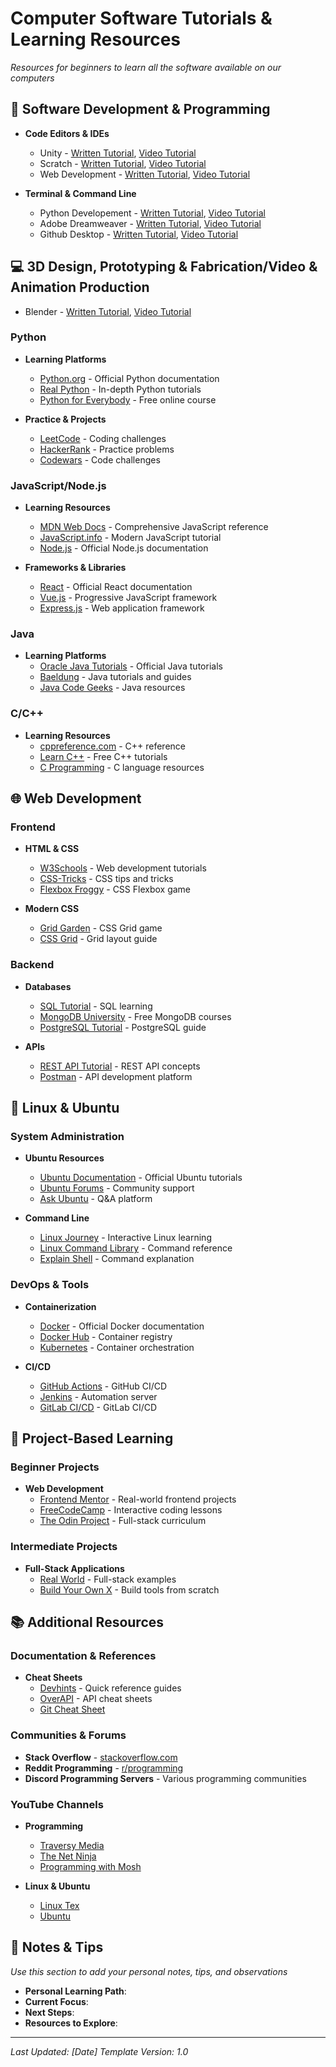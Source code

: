 # Computer Software Tutorials & Learning Resources
*Resources for beginners to learn all the software available on our computers*
## 🚀 Software Development & Programming 

- **Code Editors & IDEs**
  - Unity - [Written Tutorial](), [Video Tutorial](https://code.visualstudio.com)
  - Scratch - [Written Tutorial](), [Video Tutorial](https://www.sublimetext.com)
  - Web Development - [Written Tutorial](), [Video Tutorial](https://www.jetbrains.com/idea/)

- **Terminal & Command Line**
  - Python Developement - [Written Tutorial](), [Video Tutorial](https://github.com/microsoft/terminal)
  - Adobe Dreamweaver - [Written Tutorial](), [Video Tutorial](https://iterm2.com) 
  - Github Desktop - [Written Tutorial](), [Video Tutorial](https://ohmyz.sh) 

## 💻 3D Design, Prototyping & Fabrication/Video & Animation Production 

- Blender - [Written Tutorial](https://drive.google.com/drive/folders/11oATx5qW3ZuJoyzFP0ei3oa2wuyjGSFC?usp=drive_link), [Video Tutorial](https://youtu.be/98FkRIbihyQ?si=17TvBalDiST5ocn0)

### Python
- **Learning Platforms**
  - [Python.org](https://www.python.org) - Official Python documentation
  - [Real Python](https://realpython.com) - In-depth Python tutorials
  - [Python for Everybody](https://www.py4e.com) - Free online course

- **Practice & Projects**
  - [LeetCode](https://leetcode.com) - Coding challenges
  - [HackerRank](https://www.hackerrank.com) - Practice problems
  - [Codewars](https://www.codewars.com) - Code challenges

### JavaScript/Node.js
- **Learning Resources**
  - [MDN Web Docs](https://developer.mozilla.org) - Comprehensive JavaScript reference
  - [JavaScript.info](https://javascript.info) - Modern JavaScript tutorial
  - [Node.js](https://nodejs.org) - Official Node.js documentation

- **Frameworks & Libraries**
  - [React](https://react.dev) - Official React documentation
  - [Vue.js](https://vuejs.org) - Progressive JavaScript framework
  - [Express.js](https://expressjs.com) - Web application framework

### Java
- **Learning Platforms**
  - [Oracle Java Tutorials](https://docs.oracle.com/javase/tutorial/) - Official Java tutorials
  - [Baeldung](https://www.baeldung.com) - Java tutorials and guides
  - [Java Code Geeks](https://www.javacodegeeks.com) - Java resources

### C/C++
- **Learning Resources**
  - [cppreference.com](https://en.cppreference.com) - C++ reference
  - [Learn C++](https://www.learncpp.com) - Free C++ tutorials
  - [C Programming](https://www.cprogramming.com) - C language resources

## 🌐 Web Development

### Frontend
- **HTML & CSS**
  - [W3Schools](https://www.w3schools.com) - Web development tutorials
  - [CSS-Tricks](https://css-tricks.com) - CSS tips and tricks
  - [Flexbox Froggy](https://flexboxfroggy.com) - CSS Flexbox game

- **Modern CSS**
  - [Grid Garden](https://cssgridgarden.com) - CSS Grid game
  - [CSS Grid](https://css-tricks.com/snippets/css/complete-guide-grid/) - Grid layout guide

### Backend
- **Databases**
  - [SQL Tutorial](https://www.w3schools.com/sql/) - SQL learning
  - [MongoDB University](https://university.mongodb.com) - Free MongoDB courses
  - [PostgreSQL Tutorial](https://www.postgresqltutorial.com) - PostgreSQL guide

- **APIs**
  - [REST API Tutorial](https://restfulapi.net) - REST API concepts
  - [Postman](https://www.postman.com) - API development platform

## 🐧 Linux & Ubuntu

### System Administration
- **Ubuntu Resources**
  - [Ubuntu Documentation](https://ubuntu.com/tutorials) - Official Ubuntu tutorials
  - [Ubuntu Forums](https://ubuntuforums.org) - Community support
  - [Ask Ubuntu](https://askubuntu.com) - Q&A platform

- **Command Line**
  - [Linux Journey](https://linuxjourney.com) - Interactive Linux learning
  - [Linux Command Library](https://linuxcommandlibrary.com) - Command reference
  - [Explain Shell](https://explainshell.com) - Command explanation

### DevOps & Tools
- **Containerization**
  - [Docker](https://docs.docker.com) - Official Docker documentation
  - [Docker Hub](https://hub.docker.com) - Container registry
  - [Kubernetes](https://kubernetes.io/docs/) - Container orchestration

- **CI/CD**
  - [GitHub Actions](https://docs.github.com/en/actions) - GitHub CI/CD
  - [Jenkins](https://www.jenkins.io) - Automation server
  - [GitLab CI/CD](https://docs.gitlab.com/ee/ci/) - GitLab CI/CD

## 🎯 Project-Based Learning

### Beginner Projects
- **Web Development**
  - [Frontend Mentor](https://www.frontendmentor.io) - Real-world frontend projects
  - [FreeCodeCamp](https://www.freecodecamp.org) - Interactive coding lessons
  - [The Odin Project](https://www.theodinproject.com) - Full-stack curriculum

### Intermediate Projects
- **Full-Stack Applications**
  - [Real World](https://github.com/gothinkster/realworld) - Full-stack examples
  - [Build Your Own X](https://github.com/codecrafters-io/build-your-own-x) - Build tools from scratch

## 📚 Additional Resources

### Documentation & References
- **Cheat Sheets**
  - [Devhints](https://devhints.io) - Quick reference guides
  - [OverAPI](http://overapi.com) - API cheat sheets
  - [Git Cheat Sheet](https://education.github.com/git-cheat-sheet-education.pdf)

### Communities & Forums
- **Stack Overflow** - [stackoverflow.com](https://stackoverflow.com)
- **Reddit Programming** - [r/programming](https://reddit.com/r/programming)
- **Discord Programming Servers** - Various programming communities

### YouTube Channels
- **Programming**
  - [Traversy Media](https://www.youtube.com/c/TraversyMedia)
  - [The Net Ninja](https://www.youtube.com/c/TheNetNinja)
  - [Programming with Mosh](https://www.youtube.com/c/ProgrammingwithMosh)

- **Linux & Ubuntu**
  - [Linux Tex](https://www.youtube.com/c/LinuxTex)
  - [Ubuntu](https://www.youtube.com/c/Ubuntu)

## 📝 Notes & Tips
*Use this section to add your personal notes, tips, and observations*

- **Personal Learning Path**: 
- **Current Focus**: 
- **Next Steps**: 
- **Resources to Explore**: 

---

*Last Updated: [Date]*
*Template Version: 1.0*
